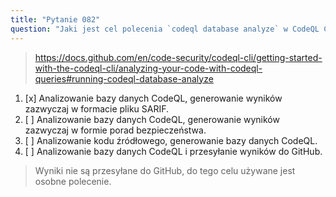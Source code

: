 ```yaml
---
title: "Pytanie 082"
question: "Jaki jest cel polecenia `codeql database analyze` w CodeQL CLI?"
---
```


> https://docs.github.com/en/code-security/codeql-cli/getting-started-with-the-codeql-cli/analyzing-your-code-with-codeql-queries#running-codeql-database-analyze  
1. [x] Analizowanie bazy danych CodeQL, generowanie wyników zazwyczaj w formacie pliku SARIF.  
1. [ ] Analizowanie bazy danych CodeQL, generowanie wyników zazwyczaj w formie porad bezpieczeństwa.  
1. [ ] Analizowanie kodu źródłowego, generowanie bazy danych CodeQL.  
1. [ ] Analizowanie bazy danych CodeQL i przesyłanie wyników do GitHub.  
> Wyniki nie są przesyłane do GitHub, do tego celu używane jest osobne polecenie.  
